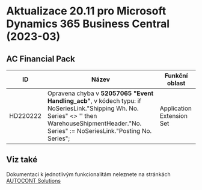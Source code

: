 # Aktualizace 20.11 pro Microsoft Dynamics 365 Business Central (2023-03)

## AC Financial Pack

|ID  |Název  |Funkční oblast  |
|---------|---------|---------|
|HD220222 | Opravena chyba v **52057065 "Event Handling_acb"**, v kódech typu: if NoSeriesLink."Shipping Wh. No. Series" <> '' then WarehouseShipmentHeader."No. Series" := NoSeriesLink."Posting No. Series"; | Application Extension Set |

## Viz také

Dokumentaci k jednotlivým funkcionalitám neleznete na stránkách [AUTOCONT Solutions](https://muj.autocont.cz/docs/cs-cz/dynamics365/business-central/AC-Solutions/ac-solutions.html)
